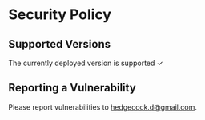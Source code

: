# Security Policy

## Supported Versions

The currently deployed version is supported ✓

## Reporting a Vulnerability

Please report vulnerabilities to hedgecock.d@gmail.com.
